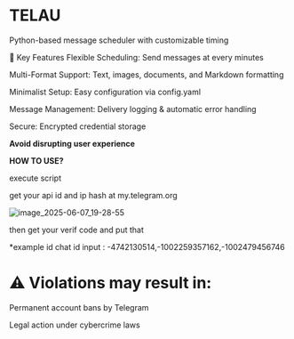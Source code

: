 # TELAU
Python-based message scheduler with customizable timing

🌟 Key Features
Flexible Scheduling: Send messages at every minutes

Multi-Format Support: Text, images, documents, and Markdown formatting

Minimalist Setup: Easy configuration via config.yaml

Message Management: Delivery logging & automatic error handling

Secure: Encrypted credential storage

**Avoid disrupting user experience**

**HOW TO USE?**

execute script

get your api id and ip hash at my.telegram.org

![image_2025-06-07_19-28-55](https://github.com/user-attachments/assets/4caf747d-d11a-4d7f-91bb-7a0ad3bbbbf5)

then get your verif code and put that

*example id chat id input : -4742130514,-1002259357162,-1002479456746


# ⚠️ Violations may result in:

Permanent account bans by Telegram

Legal action under cybercrime laws

